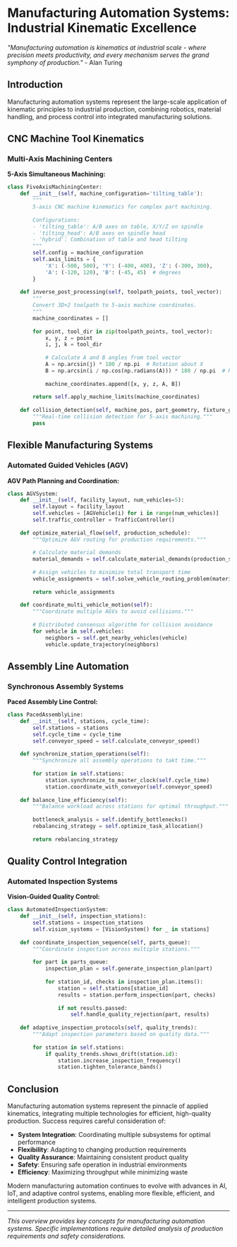 # Manufacturing Automation Systems: Industrial Kinematic Excellence

*"Manufacturing automation is kinematics at industrial scale - where precision meets productivity, and every mechanism serves the grand symphony of production."* - Alan Turing

## Introduction

Manufacturing automation systems represent the large-scale application of kinematic principles to industrial production, combining robotics, material handling, and process control into integrated manufacturing solutions.

## CNC Machine Tool Kinematics

### Multi-Axis Machining Centers

**5-Axis Simultaneous Machining:**
```python
class FiveAxisMachiningCenter:
    def __init__(self, machine_configuration='tilting_table'):
        """
        5-axis CNC machine kinematics for complex part machining.
        
        Configurations:
        - 'tilting_table': A/B axes on table, X/Y/Z on spindle
        - 'tilting_head': A/B axes on spindle head
        - 'hybrid': Combination of table and head tilting
        """
        self.config = machine_configuration
        self.axis_limits = {
            'X': (-500, 500), 'Y': (-400, 400), 'Z': (-300, 300),
            'A': (-120, 120), 'B': (-45, 45)  # degrees
        }
        
    def inverse_post_processing(self, toolpath_points, tool_vector):
        """
        Convert 3D+2 toolpath to 5-axis machine coordinates.
        """
        machine_coordinates = []
        
        for point, tool_dir in zip(toolpath_points, tool_vector):
            x, y, z = point
            i, j, k = tool_dir
            
            # Calculate A and B angles from tool vector
            A = np.arcsin(j) * 180 / np.pi  # Rotation about X
            B = np.arcsin(i / np.cos(np.radians(A))) * 180 / np.pi  # Rotation about Y
            
            machine_coordinates.append([x, y, z, A, B])
        
        return self.apply_machine_limits(machine_coordinates)
    
    def collision_detection(self, machine_pos, part_geometry, fixture_geometry):
        """Real-time collision detection for 5-axis machining."""
        pass
```

## Flexible Manufacturing Systems

### Automated Guided Vehicles (AGV)

**AGV Path Planning and Coordination:**
```python
class AGVSystem:
    def __init__(self, facility_layout, num_vehicles=5):
        self.layout = facility_layout
        self.vehicles = [AGVehicle(i) for i in range(num_vehicles)]
        self.traffic_controller = TrafficController()
        
    def optimize_material_flow(self, production_schedule):
        """Optimize AGV routing for production requirements."""
        
        # Calculate material demands
        material_demands = self.calculate_material_demands(production_schedule)
        
        # Assign vehicles to minimize total transport time
        vehicle_assignments = self.solve_vehicle_routing_problem(material_demands)
        
        return vehicle_assignments
    
    def coordinate_multi_vehicle_motion(self):
        """Coordinate multiple AGVs to avoid collisions."""
        
        # Distributed consensus algorithm for collision avoidance
        for vehicle in self.vehicles:
            neighbors = self.get_nearby_vehicles(vehicle)
            vehicle.update_trajectory(neighbors)
```

## Assembly Line Automation

### Synchronous Assembly Systems

**Paced Assembly Line Control:**
```python
class PacedAssemblyLine:
    def __init__(self, stations, cycle_time):
        self.stations = stations
        self.cycle_time = cycle_time
        self.conveyor_speed = self.calculate_conveyor_speed()
        
    def synchronize_station_operations(self):
        """Synchronize all assembly operations to takt time."""
        
        for station in self.stations:
            station.synchronize_to_master_clock(self.cycle_time)
            station.coordinate_with_conveyor(self.conveyor_speed)
    
    def balance_line_efficiency(self):
        """Balance workload across stations for optimal throughput."""
        
        bottleneck_analysis = self.identify_bottlenecks()
        rebalancing_strategy = self.optimize_task_allocation()
        
        return rebalancing_strategy
```

## Quality Control Integration

### Automated Inspection Systems

**Vision-Guided Quality Control:**
```python
class AutomatedInspectionSystem:
    def __init__(self, inspection_stations):
        self.stations = inspection_stations
        self.vision_systems = [VisionSystem() for _ in stations]
        
    def coordinate_inspection_sequence(self, parts_queue):
        """Coordinate inspection across multiple stations."""
        
        for part in parts_queue:
            inspection_plan = self.generate_inspection_plan(part)
            
            for station_id, checks in inspection_plan.items():
                station = self.stations[station_id]
                results = station.perform_inspection(part, checks)
                
                if not results.passed:
                    self.handle_quality_rejection(part, results)
    
    def adaptive_inspection_protocols(self, quality_trends):
        """Adapt inspection parameters based on quality data."""
        
        for station in self.stations:
            if quality_trends.shows_drift(station.id):
                station.increase_inspection_frequency()
                station.tighten_tolerance_bands()
```

## Conclusion

Manufacturing automation systems represent the pinnacle of applied kinematics, integrating multiple technologies for efficient, high-quality production. Success requires careful consideration of:

- **System Integration**: Coordinating multiple subsystems for optimal performance
- **Flexibility**: Adapting to changing production requirements
- **Quality Assurance**: Maintaining consistent product quality
- **Safety**: Ensuring safe operation in industrial environments
- **Efficiency**: Maximizing throughput while minimizing waste

Modern manufacturing automation continues to evolve with advances in AI, IoT, and adaptive control systems, enabling more flexible, efficient, and intelligent production systems.

---

*This overview provides key concepts for manufacturing automation systems. Specific implementations require detailed analysis of production requirements and safety considerations.*